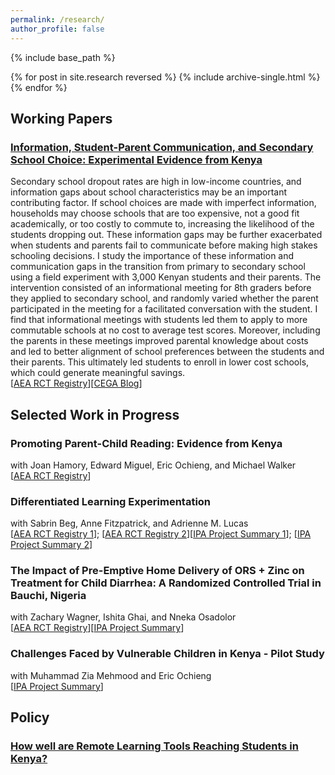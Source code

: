 ```yaml
---
permalink: /research/
author_profile: false
---
```



{% include base_path %}

{% for post in site.research reversed %}
  {% include archive-single.html %}
{% endfor %}

## Working Papers

### [Information, Student-Parent Communication, and Secondary School Choice: Experimental Evidence from Kenya](http://stephaniebonds.com/files/Stephanie_Bonds_JMP.pdf)

Secondary school dropout rates are high in low-income countries, and information gaps about school characteristics may be an important contributing factor. If school choices are made with imperfect information, households may choose schools that are too expensive, not a good fit academically, or too costly to commute to, increasing the likelihood of the students dropping out. These information gaps may be further exacerbated when students and parents fail to communicate before making high stakes schooling decisions. I study the importance of these information and communication gaps in the transition from primary to secondary school using a field experiment with 3,000 Kenyan students and their parents. The intervention consisted of an informational meeting for 8th graders before they applied to secondary school, and randomly varied whether the parent participated in the meeting for a facilitated conversation with the student. I find that informational meetings with students led them to apply to more commutable schools at no cost to average test scores. Moreover, including the parents in these meetings improved parental knowledge about costs and led to better alignment of school preferences between the students and their parents. This ultimately led students to enroll in lower cost schools, which could generate meaningful savings.<br />
[[AEA RCT Registry](https://www.socialscienceregistry.org/trials/5517)][[CEGA Blog](https://medium.com/center-for-effective-global-action/information-student-parent-communication-and-secondary-school-choice-729f406097ae)]

## Selected Work in Progress

### Promoting Parent-Child Reading: Evidence from Kenya
with Joan Hamory, Edward Miguel, Eric Ochieng, and Michael Walker<br />
[[AEA RCT Registry](https://www.socialscienceregistry.org/trials/3995/history/61402)]

### Differentiated Learning Experimentation 
with Sabrin Beg, Anne Fitzpatrick, and Adrienne M. Lucas <br />
[[AEA RCT Registry 1](https://www.socialscienceregistry.org/trials/11414)]; [[AEA RCT Registry 2](https://www.socialscienceregistry.org/trials/13844)][[IPA Project Summary 1](https://poverty-action.org/evaluating-digital-vs-person-refresher-training-effective-differentiated-learning-ghana)]; [[IPA Project Summary 2](https://poverty-action.org/evaluating-information-nudges-increase-implementation-differentiated-learning-ghana-classrooms)]

### The Impact of Pre-Emptive Home Delivery of ORS + Zinc on Treatment for Child Diarrhea: A Randomized Controlled Trial in Bauchi, Nigeria
with Zachary Wagner, Ishita Ghai, and Nneka Osadolor <br />
[[AEA RCT Registry](https://www.socialscienceregistry.org/trials/13278)][[IPA Project Summary](https://poverty-action.org/impact-home-based-distribution-preventive-diarrhea-treatment-kits-nigeria)]

### Challenges Faced by Vulnerable Children in Kenya - Pilot Study
with Muhammad Zia Mehmood and Eric Ochieng <br />
[[IPA Project Summary](https://poverty-action.org/assessing-challenges-faced-children-individuals-engaged-commercial-sex-kenya)]

## Policy

### [How well are Remote Learning Tools Reaching Students in Kenya?](https://medium.com/center-for-effective-global-action/how-well-are-remote-learning-tools-reaching-students-in-kenya-d8c8461c7f88)


